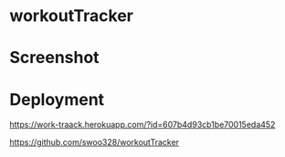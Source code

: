 # workoutTracker

# Screenshot


# Deployment
https://work-traack.herokuapp.com/?id=607b4d93cb1be70015eda452

https://github.com/swoo328/workoutTracker